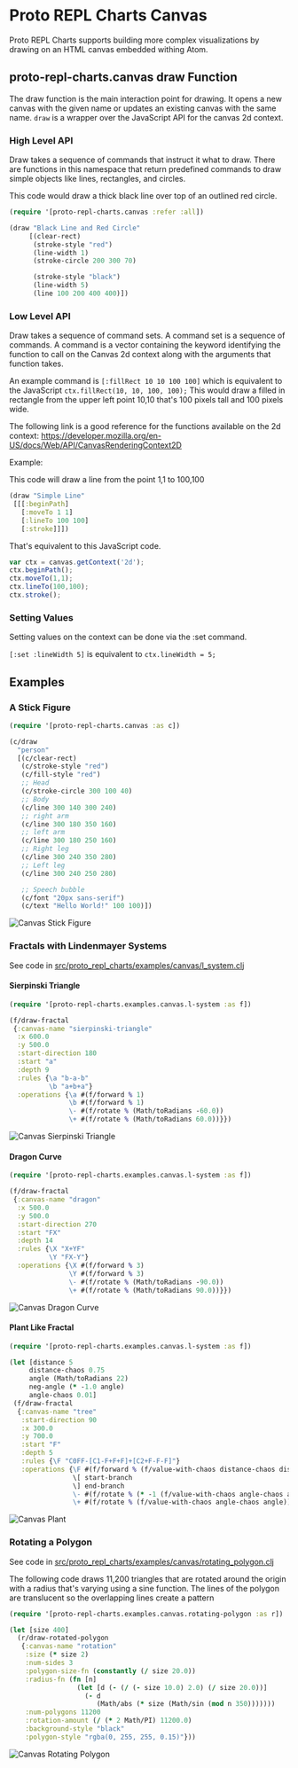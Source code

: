# Proto REPL Charts Canvas

Proto REPL Charts supports building more complex visualizations by drawing on an HTML canvas embedded withing Atom.

## proto-repl-charts.canvas draw Function

The draw function is the main interaction point for drawing. It opens a new canvas with the given name or updates an existing canvas with the same name. `draw` is a wrapper over the JavaScript API for the canvas 2d context.

### High Level API

Draw takes a sequence of commands that instruct it what to draw. There are functions in this namespace that return predefined commands to draw simple objects like lines, rectangles, and circles.

This code would draw a thick black line over top of an outlined red circle.

```Clojure
(require '[proto-repl-charts.canvas :refer :all])

(draw "Black Line and Red Circle"
     [(clear-rect)
      (stroke-style "red")
      (line-width 1)
      (stroke-circle 200 300 70)

      (stroke-style "black")
      (line-width 5)
      (line 100 200 400 400)])
```

### Low Level API

Draw takes a sequence of command sets. A command set is a sequence of commands. A command is a vector containing the keyword identifying the function to call on the Canvas 2d context along with the arguments that function takes.

An example command is `[:fillRect 10 10 100 100]` which is equivalent to the JavaScript `ctx.fillRect(10, 10, 100, 100);` This would draw a filled in rectangle from the upper left point 10,10 that's 100 pixels tall and 100 pixels wide.

The following link is a good reference for the functions available on the 2d context: https://developer.mozilla.org/en-US/docs/Web/API/CanvasRenderingContext2D

Example:

This code will draw a line from the point 1,1 to 100,100

```Clojure
(draw "Simple Line"
 [[[:beginPath]
   [:moveTo 1 1]
   [:lineTo 100 100]
   [:stroke]]])
```

That's equivalent to this JavaScript code.

```JavaScript
var ctx = canvas.getContext('2d');
ctx.beginPath();
ctx.moveTo(1,1);
ctx.lineTo(100,100);
ctx.stroke();
```

### Setting Values

Setting values on the context can be done via the :set command.

`[:set :lineWidth 5]` is equivalent to `ctx.lineWidth = 5;`


## Examples

### A Stick Figure

```Clojure
(require '[proto-repl-charts.canvas :as c])

(c/draw
  "person"
  [(c/clear-rect)
   (c/stroke-style "red")
   (c/fill-style "red")
   ;; Head
   (c/stroke-circle 300 100 40)
   ;; Body
   (c/line 300 140 300 240)
   ;; right arm
   (c/line 300 180 350 160)
   ;; left arm
   (c/line 300 180 250 160)
   ;; Right leg
   (c/line 300 240 350 280)
   ;; Left leg
   (c/line 300 240 250 280)

   ;; Speech bubble
   (c/font "20px sans-serif")
   (c/text "Hello World!" 100 100)])
```

![Canvas Stick Figure](https://github.com/jasongilman/proto-repl-charts/raw/master/examples/canvas_stick_figure.png)

### Fractals with Lindenmayer Systems

See code in [src/proto_repl_charts/examples/canvas/l_system.clj](https://github.com/jasongilman/proto-repl-charts/raw/master/src/proto_repl_charts/examples/canvas/l_system.clj])

#### Sierpinski Triangle

```Clojure
(require '[proto-repl-charts.examples.canvas.l-system :as f])

(f/draw-fractal
 {:canvas-name "sierpinski-triangle"
  :x 600.0
  :y 500.0
  :start-direction 180
  :start "a"
  :depth 9
  :rules {\a "b-a-b"
          \b "a+b+a"}
  :operations {\a #(f/forward % 1)
               \b #(f/forward % 1)
               \- #(f/rotate % (Math/toRadians -60.0))
               \+ #(f/rotate % (Math/toRadians 60.0))}})

```

![Canvas Sierpinski Triangle](https://github.com/jasongilman/proto-repl-charts/raw/master/examples/canvas_sierpinski.png)

#### Dragon Curve

```Clojure
(require '[proto-repl-charts.examples.canvas.l-system :as f])

(f/draw-fractal
 {:canvas-name "dragon"
  :x 500.0
  :y 500.0
  :start-direction 270
  :start "FX"
  :depth 14
  :rules {\X "X+YF"
          \Y "FX-Y"}
  :operations {\X #(f/forward % 3)
               \Y #(f/forward % 3)
               \- #(f/rotate % (Math/toRadians -90.0))
               \+ #(f/rotate % (Math/toRadians 90.0))}})

```

![Canvas Dragon Curve](https://github.com/jasongilman/proto-repl-charts/raw/master/examples/canvas_dragon.png)

#### Plant Like Fractal

```Clojure
(require '[proto-repl-charts.examples.canvas.l-system :as f])

(let [distance 5
     distance-chaos 0.75
     angle (Math/toRadians 22)
     neg-angle (* -1.0 angle)
     angle-chaos 0.01]
 (f/draw-fractal
  {:canvas-name "tree"
   :start-direction 90
   :x 300.0
   :y 700.0
   :start "F"
   :depth 5
   :rules {\F "C0FF-[C1-F+F+F]+[C2+F-F-F]"}
   :operations {\F #(f/forward % (f/value-with-chaos distance-chaos distance))
                \[ start-branch
                \] end-branch
                \- #(f/rotate % (* -1 (f/value-with-chaos angle-chaos angle)))
                \+ #(f/rotate % (f/value-with-chaos angle-chaos angle))}}))
```

![Canvas Plant](https://github.com/jasongilman/proto-repl-charts/raw/master/examples/canvas_plant_like.png)

### Rotating a Polygon

See code in [src/proto_repl_charts/examples/canvas/rotating_polygon.clj](https://github.com/jasongilman/proto-repl-charts/raw/master/src/proto_repl_charts/examples/canvas/rotating_polygon.clj])

The following code draws 11,200 triangles that are rotated around the origin with a radius that's varying using a sine function. The lines of the polygon are translucent so the overlapping lines create a pattern

```Clojure
(require '[proto-repl-charts.examples.canvas.rotating-polygon :as r])

(let [size 400]
  (r/draw-rotated-polygon
   {:canvas-name "rotation"
    :size (* size 2)
    :num-sides 3
    :polygon-size-fn (constantly (/ size 20.0))
    :radius-fn (fn [n]
                 (let [d (- (/ (- size 10.0) 2.0) (/ size 20.0))]
                   (- d
                      (Math/abs (* size (Math/sin (mod n 350)))))))
    :num-polygons 11200
    :rotation-amount (/ (* 2 Math/PI) 11200.0)
    :background-style "black"
    :polygon-style "rgba(0, 255, 255, 0.15)"}))

```

![Canvas Rotating Polygon](https://github.com/jasongilman/proto-repl-charts/raw/master/examples/canvas_polygon_rotation.png)
